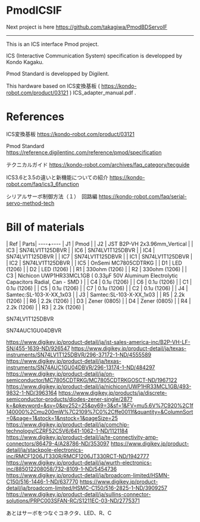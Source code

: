 # PmodICSIF

Next project is here https://github.com/takagiwa/PmodBDServoIF

----

This is an ICS interface Pmod project.

ICS (Interactive Communication System) specification is developped by Kondo Kagaku.

Pmod Standard is developped by Digilent.

This hardware based on ICS変換基板 ( https://kondo-robot.com/product/03121 ) ICS_adapter_manual.pdf .

# References

ICS変換基板 https://kondo-robot.com/product/03121

Pmod Standard https://reference.digilentinc.com/reference/pmod/specification

テクニカルガイド https://kondo-robot.com/archives/faq_category/tecguide

ICS3.6と3.5の違いと新機能についての紹介 https://kondo-robot.com/faq/ics3_6function

シリアルサーボ制御方法（１）　回路編 https://kondo-robot.com/faq/serial-servo-method-tech

# Bill of materials

| Ref | Parts|
----+----
| J1 | Pmod |
| J2 | JST B2P-VH 2x3.96mm_Vertical |
| IC3 | SN74LV1T125DBVR |
| IC6 | SN74LV1T125DBVR |
| IC4 | SN74LV1T125DBVR |
| IC7 | SN74LV1T125DBVR |
| IC1 | SN74LV1T125DBVR |
| IC2 | SN74LV1T125DBVR |
| IC5 | OnSemi MC7805CDTRKG |
| D1 | LED (1206) |
| D2 | LED (1206) |
| R1 | 330ohm (1206) |
| R2 | 330ohm (1206) |
| C3 | Nichicon UWP1HR33MCL1GB ( 0.33µF 50V Aluminum Electrolytic Capacitors Radial, Can - SMD  ) |
| C4 | 0.1u (1206) |
| C6 | 0.1u (1206) |
| C1 | 0.1u (1206) |
| C5 | 0.1u (1206) |
| C7 | 0.1u (1206) |
| C2 | 0.1u (1206) |
| J4 | Samtec:SL-103-X-XX_1x03 |
| J3 | Samtec:SL-103-X-XX_1x03 |
| R5 | 2.2k (1206) |
| R6 | 2.2k (1206) |
| D3 | Zener (0805) |
| D4 | Zener (0805) |
| R4 | 2.2k (1206) |
| R3 | 2.2k (1206) |

SN74LV1T125DBVR

SN74AUC1GU04DBVR

https://www.digikey.jp/product-detail/ja/jst-sales-america-inc/B2P-VH-LF-SN/455-1639-ND/926547
https://www.digikey.jp/product-detail/ja/texas-instruments/SN74LV1T125DBVR/296-37172-1-ND/4555589
https://www.digikey.jp/product-detail/ja/texas-instruments/SN74AUC1GU04DBVR/296-13174-1-ND/484297
https://www.digikey.jp/product-detail/ja/on-semiconductor/MC7805CDTRKG/MC7805CDTRKGOSCT-ND/1967122
https://www.digikey.jp/product-detail/ja/nichicon/UWP1HR33MCL1GB/493-9832-1-ND/3963164
https://www.digikey.jp/products/ja/discrete-semiconductor-products/diodes-zener-single/287?k=&pkeyword=&sv=0&pv252=25&pv69=3&sf=1&FV=mu5.6V%7C920%2C1f140000%2Cmu200mW%7C2109%7C0%2Cffe0011f&quantity=&ColumnSort=0&page=1&stock=1&nstock=1&pageSize=25
https://www.digikey.jp/product-detail/ja/comchip-technology/CZRF52C5V6/641-1062-1-ND/1121184
https://www.digikey.jp/product-detail/ja/te-connectivity-amp-connectors/86479-4/A28786-ND/353097
https://www.digikey.jp/product-detail/ja/stackpole-electronics-inc/RMCF1206JT330R/RMCF1206JT330RCT-ND/1942777
https://www.digikey.jp/product-detail/ja/wurth-electronics-inc/885012208058/732-8109-1-ND/5454736
https://www.digikey.jp/product-detail/ja/broadcom-limited/HSMN-C150/516-1446-1-ND/637770
https://www.digikey.jp/product-detail/ja/broadcom-limited/HSMC-C150/516-2825-1-ND/3909257
https://www.digikey.jp/product-detail/ja/sullins-connector-solutions/PRPC003SFAN-RC/S1211EC-03-ND/2775371

あとはサーボをつなぐコネクタ、LED、R、C


